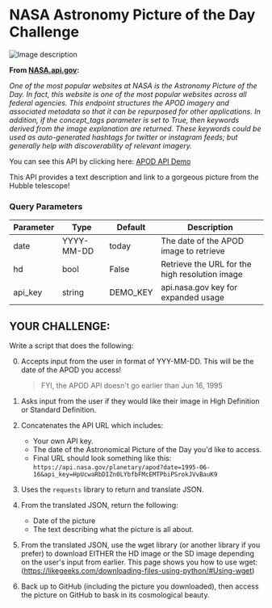# NASA Astronomy Picture of the Day Challenge

![Image description](https://upload.wikimedia.org/wikipedia/commons/thumb/e/e5/NASA_logo.svg/200px-NASA_logo.svg.png)

**From [NASA.api.gov](https://api.nasa.gov/):**

*One of the most popular websites at NASA is the Astronomy Picture of the Day. In fact, this website is one of the most popular websites across all federal agencies. This endpoint structures the APOD imagery and associated metadata so that it can be repurposed for other applications. In addition, if the concept_tags parameter is set to True, then keywords derived from the image explanation are returned. These keywords could be used as auto-generated hashtags for twitter or instagram feeds; but generally help with discoverability of relevant imagery.*

You can see this API by clicking here: [APOD API Demo](https://api.nasa.gov/planetary/apod?api_key=DEMO_KEY)

This API provides a text description and link to a gorgeous picture from the Hubble telescope!

### Query Parameters

|Parameter|Type|Default|Description|
|---|---|---|---|
|date|YYYY-MM-DD|today|The date of the APOD image to retrieve|
|hd|bool|False|Retrieve the URL for the high resolution image|
|api_key|string|DEMO_KEY|api.nasa.gov key for expanded usage|

## YOUR CHALLENGE:

Write a script that does the following:

0. Accepts input from the user in format of YYY-MM-DD. This will be the date of the APOD you access!
    > FYI, the APOD API doesn't go earlier than Jun 16, 1995

0. Asks input from the user if they would like their image in High Definition or Standard Definition.

0. Concatenates the API URL which includes:
    - Your own API key.
    - The date of the Astronomical Picture of the Day you'd like to access.
    - Final URL should look something like this: `https://api.nasa.gov/planetary/apod?date=1995-06-16&api_key=HpUcwaRbDIZn0LYbfbFMcEMTPbiPSrokJVvBauK9`
    
0. Uses the `requests` library to return and translate JSON.

0. From the translated JSON, return the following:
    - Date of the picture
    - The text describing what the picture is all about.
    
0. From the translated JSON, use the wget library (or another library if you prefer) to download EITHER the HD image or the SD image depending on the user's input from earlier. This page shows you how to use wget: (https://likegeeks.com/downloading-files-using-python/#Using-wget)

0. Back up to GitHub (including the picture you downloaded), then access the picture on GitHub to bask in its cosmological beauty.

